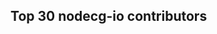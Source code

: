 <style>
    a.contributorlink:hover {
        text-decoration-style: solid;
        text-decoration-line: underline;
        text-decoration-color: white;
    }
</style>

<script type="text/javascript">
    const REPOS = [
        'codeoverflow-org/nodecg-io',
        'codeoverflow-org/nodecg-io-docs',
        'codeoverflow-org/nodecg-io-cli'
    ];
    const BLACKLIST = [
        'dependabot[bot]',
        'semantic-release-bot'
    ];
    (async () => {
        // name -> { avatar?,  html_url, contributions }
        const contributors = {}
        for (const repo of REPOS) {
            const response = await fetch(`https://api.github.com/repos/${repo}/contributors`);
            const data = await response.json();
            data.forEach(entry => {
                if (!BLACKLIST.includes(entry.login)) {
                    if (!(entry.login in contributors)) {
                        console.log(typeof entry.login)
                        contributors[entry.login] = {
                            avatar_url: entry.avatar_url,
                            html_url: entry.html_url,
                            contributions: 0
                        }
                    }
                contributors[entry.login].contributions += entry.contributions
                }
            })
        }
        const sorted = Object.keys(contributors).sort((n1, n2) => {
            const result = contributors[n2].contributions - contributors[n1].contributions;
            // If the contributions are equal we sort by name
            return result == 0 ? n1.toLowerCase() < n2.toLowerCase() : result
        });
        let idx = 1
        console.log(contributors)
        console.log(Object.keys(contributors))
        for (const name of sorted) {
            const div = document.createElement('div')
            div.style = `grid-column: 1; grid-row: ${idx}; display: inline-block; padding-bottom: 10px`
            if ('avatar_url' in contributors[name]) {
                div.innerHTML = `
                  <img src="${contributors[name].avatar_url}" width="64" height="64" style="float: left; margin-top: 0">
                  <div style="float:left; margin-top: 0">
                    <span style="font-size: 16pt; font-weight: bold; margin-left: 1em; color: white;">
                      <a style="color: white;" class="contributorlink" href="${contributors[name].html_url}">${name}</a>
                    </span><br>
                    <span style="font-size: 12pt; margin-left: 1em; color: white;">
                      <a style="color: white;" class="contributorlink" href="https://github.com/codeoverflow-org/nodecg-io/commits?author=${name}">${contributors[name].contributions} contributions</a>
                    </span>
                  </div>
                `
            } else {
                div.innerHTML = `
                  <span style="font-size: 16pt; font-weight: bold; margin-left: 1em; color: white;">${name}</span><br>
                  <span style="font-size: 12pt; margin-left: 1em; color: white;">${contributors[name].contributions} contributions</span>
                `
            }
            document.getElementById('contributorview').appendChild(div)
            idx += 1
        }
    })()
</script>

## Top 30 nodecg-io contributors

<div id="contributorview" style="display: grid">

</div>
